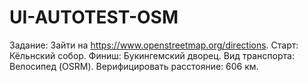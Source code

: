 # UI-AUTOTEST-OSM

Задание:
Зайти на https://www.openstreetmap.org/directions. Старт: Кёльнский собор. Финиш: Букингемский дворец. 
Вид транспорта: Велосипед (OSRM). Верифицировать расстояние: 606 км.

